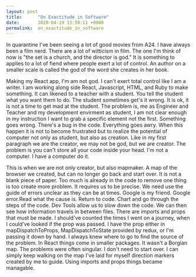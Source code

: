 ```yaml
---
layout: post
title:      "On Exactitude in Software"
date:       2020-04-19 13:59:11 +0000
permalink:  on_exactitude_in_software
---
```



In quarantine I've been seeing a lot of good movies from A24. I have always been a film nerd. There are a lot of witticism in film. The one I'm think of now is "the set is a church, and the director is god." It is something to applies to a lot of fiend where people exert a lot of control. An author on a smaller scale is called the god of the word she creates in her book. 

Making my React app, I'm am not god. I can't exert total control like I am a writer. I am working along side React, Javascript, HTML, and Ruby to make something. It can likened to a teacher with a student. You tell the student what you want them to do. The student sometimes get's it wrong. It is ok, it is not a time to get mad at the student. The problem is, me as Engineer and Teacher and my development envirment as student, I am not clear enough in my instruction I want to grab a specific element not the first. Something goes wrong. There's a bug in the code. Everything goes awry. When this happen it is not to become frustrated but to realize the potential of computer not only as student, but also as creation. Like in my first paragraph we are the creator, we may not be god, but we are creator. The problem is you can't store all your code inside your head. I'm not a computer. I have a computer do it.

This is when we are not only creator, but also mapmaker. A map of the browser we created, but can no longer go back and start over. It is not a blank piece of paper. Too much is already in the code to remove one thing is too create more problem. It requires us to be precise. We need use the guide of errors unclear as they can be at times. Google is my friend. Google error.Read what the cause is. Return to code. Chart and go through the steps of the code. Dev Tools allow us to slow down the code. We can then see how information travels in between files. There are imports and props that must be made. I should've counted the times I went on a journey, when I could've looked if the prop was passed. I have the prop either in mapDispatchToProps, MapDispatchToState provided by redux, or I'm passing it down by hand. I always knew where to go to find the source of the problem. In React things come in smaller packages. It wasn't a Borgian map. The problems were often singular. I don't need to start over. I can simply keep walking on the map I've laid for myself direction markers created by me to guide. Using imports and props things became managable.
